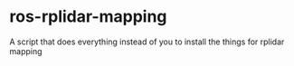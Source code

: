 # ros-rplidar-mapping
A script that does everything instead of you to install the things for rplidar mapping
